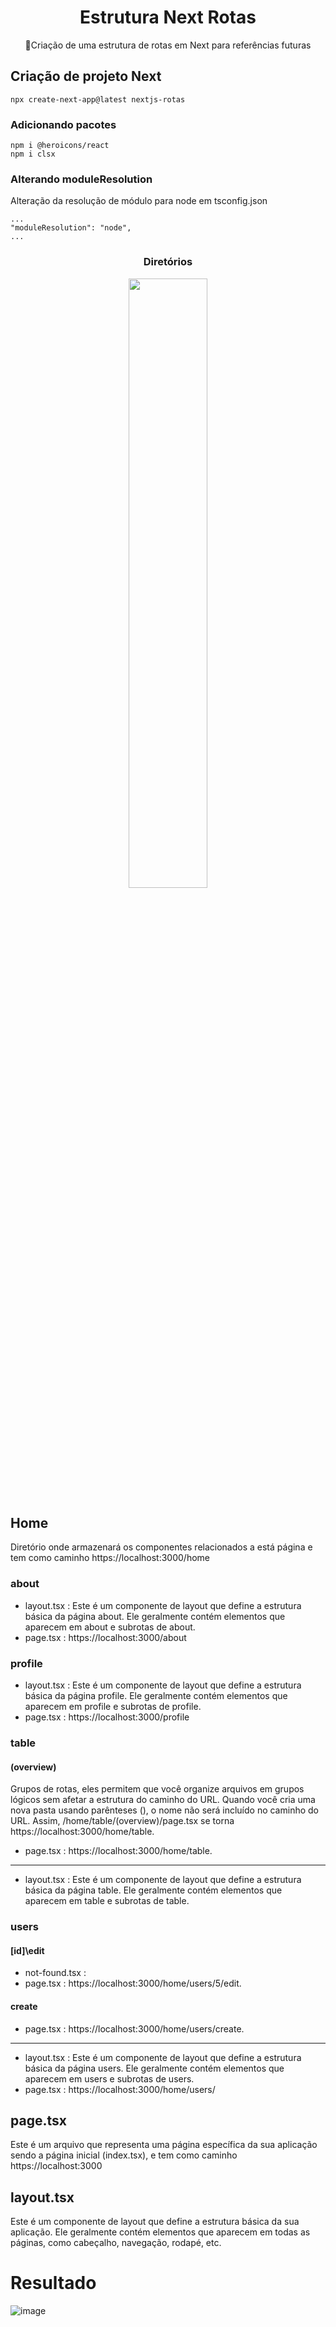 
<H1 align="center">Estrutura Next Rotas </H1>
<p align="center">🚀Criação de uma estrutura de rotas em Next para referências futuras</p>


## Criação de projeto Next

```
npx create-next-app@latest nextjs-rotas
```

### Adicionando pacotes 

```
npm i @heroicons/react
npm i clsx
```

### Alterando moduleResolution

Alteração da resolução de módulo para node em tsconfig.json

```
...
"moduleResolution": "node",
...
```

<div align="center">
    <h3> Diretórios </h3>
    <img src="https://github.com/lucasmargui/React_Estrutura_Rotas/assets/157809964/769d3268-1027-454a-b06d-00da43230afd" style="width:50%">
</div>

## Home
  Diretório onde armazenará os componentes relacionados a está página e tem como caminho https://localhost:3000/home

### about
  - layout.tsx : Este é um componente de layout que define a estrutura básica da página about. Ele geralmente contém elementos que aparecem em about e subrotas de about.
  - page.tsx : https://localhost:3000/about
### profile
  - layout.tsx : Este é um componente de layout que define a estrutura básica da página profile. Ele geralmente contém elementos que aparecem em profile e subrotas de profile.
  - page.tsx : https://localhost:3000/profile

### table
  
  #### (overview)
  Grupos de rotas, eles permitem que você organize arquivos em grupos lógicos sem afetar a estrutura do caminho do URL. Quando você cria uma nova pasta usando parênteses (), o nome não será incluído no caminho do URL. Assim, /home/table/(overview)/page.tsx se torna https://localhost:3000/home/table.
  
  - page.tsx : https://localhost:3000/home/table.

------------------------------------
    
  - layout.tsx :  Este é um componente de layout que define a estrutura básica da página table. Ele geralmente contém elementos que aparecem em table e subrotas de table.

### users 

  #### [id]\edit 
  - not-found.tsx :
  - page.tsx : https://localhost:3000/home/users/5/edit.
  #### create
  - page.tsx : https://localhost:3000/home/users/create.

------------------------------------

 - layout.tsx : Este é um componente de layout que define a estrutura básica da página users. Ele geralmente contém elementos que aparecem em users e subrotas de users.
 - page.tsx : https://localhost:3000/home/users/

## page.tsx 

Este é um arquivo que representa uma página específica da sua aplicação sendo a página inicial (index.tsx), e tem como caminho https://localhost:3000

## layout.tsx 

Este é um componente de layout que define a estrutura básica da sua aplicação. Ele geralmente contém elementos que aparecem em todas as páginas, como cabeçalho, navegação, rodapé, etc.


# Resultado 

![image](https://github.com/lucasmargui/React_Estrutura_Rotas/assets/157809964/6d6d2bfc-6fc0-4f1f-ae73-97a962d3c528)

